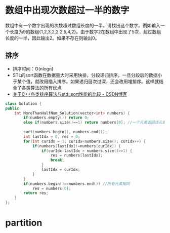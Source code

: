 # 数组中出现次数超过一半的数字

数组中有一个数字出现的次数超过数组长度的一半，请找出这个数字。例如输入一个长度为9的数组{1,2,3,2,2,2,5,4,2}。由于数字2在数组中出现了5次，超过数组长度的一半，因此输出2。如果不存在则输出0。

## 排序

- 排序时间：O(nlogn) 
- STL的sort函数在数据量大时采用快排，分段递归排序，一旦分段后的数据小于某个值，就改用插入排序。如果递归层次过深，还会改用堆排序。这样就结合了各类算法的所有优点  
- [关于C++各类排序算法与std::sort性能的比较 - CSDN博客](https://blog.csdn.net/qq_24625045/article/details/49964173)



```cpp
class Solution {
public:
    int MoreThanHalfNum_Solution(vector<int> numbers) {
        if(numbers.empty()) return 0;
        else if(numbers.size()==1) return numbers[0]; //一个元素返回该元素
        
        sort(numbers.begin(), numbers.end());
        int lastIdx = 0, res = 0;
        for(int curIdx = 1; curIdx<numbers.size(); curIdx++) {
            if(numbers[lastIdx]!=numbers[curIdx]) {
                if(curIdx-lastIdx > numbers.size()>>1) {
                    res = numbers[lastIdx];
                    break;
                }
                lastIdx = curIdx;
            }
        }
        if(numbers.begin()==numbers.end()) //所有元素相同
            res = numbers[0];
        return res;
    }
};
```

# partition

```cpp

```

